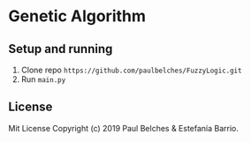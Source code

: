 # Genetic Algorithm

## Setup and running

1. Clone repo `https://github.com/paulbelches/FuzzyLogic.git`<br />
2. Run `main.py`

## License

Mit License Copyright (c) 2019 Paul Belches & Estefanía Barrio.
